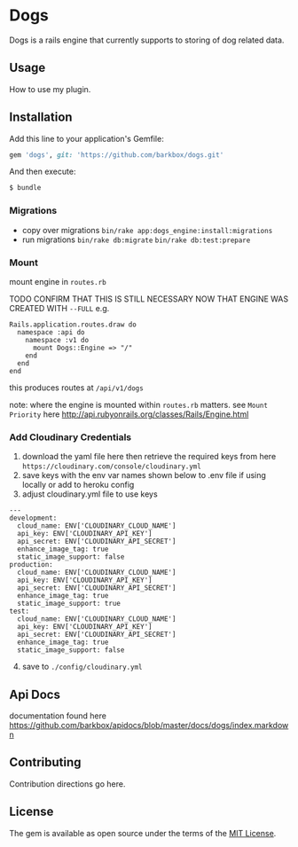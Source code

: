 # Dogs
Dogs is a rails engine that currently supports to storing of dog related data.

## Usage
How to use my plugin.

## Installation
Add this line to your application's Gemfile:

```ruby
gem 'dogs', git: 'https://github.com/barkbox/dogs.git'
```

And then execute:
```bash
$ bundle
```

### Migrations

- copy over migrations
    `bin/rake app:dogs_engine:install:migrations`
- run migrations
  `bin/rake db:migrate`
  `bin/rake db:test:prepare`

### Mount
mount engine in `routes.rb`


TODO CONFIRM THAT THIS IS STILL NECESSARY NOW THAT ENGINE WAS CREATED WITH `--FULL`
e.g.
```
Rails.application.routes.draw do
  namespace :api do
    namespace :v1 do
      mount Dogs::Engine => "/"
    end
  end
end
```
this produces routes at `/api/v1/dogs`

note: where the engine is mounted within `routes.rb` matters. see `Mount Priority` here http://api.rubyonrails.org/classes/Rails/Engine.html 

### Add Cloudinary Credentials

1) download the yaml file here then retrieve the required keys from here `https://cloudinary.com/console/cloudinary.yml`
2) save keys with the env var names shown below to .env file if using locally or add to heroku config
3) adjust cloudinary.yml file to use keys
```
---
development:
  cloud_name: ENV['CLOUDINARY_CLOUD_NAME']
  api_key: ENV['CLOUDINARY_API_KEY']
  api_secret: ENV['CLOUDINARY_API_SECRET']
  enhance_image_tag: true
  static_image_support: false
production:
  cloud_name: ENV['CLOUDINARY_CLOUD_NAME']
  api_key: ENV['CLOUDINARY_API_KEY']
  api_secret: ENV['CLOUDINARY_API_SECRET']
  enhance_image_tag: true
  static_image_support: true
test:
  cloud_name: ENV['CLOUDINARY_CLOUD_NAME']
  api_key: ENV['CLOUDINARY_API_KEY']
  api_secret: ENV['CLOUDINARY_API_SECRET']
  enhance_image_tag: true
  static_image_support: false
```
4) save to `./config/cloudinary.yml`

## Api Docs
documentation found here https://github.com/barkbox/apidocs/blob/master/docs/dogs/index.markdown

## Contributing
Contribution directions go here.

## License
The gem is available as open source under the terms of the [MIT License](http://opensource.org/licenses/MIT).
